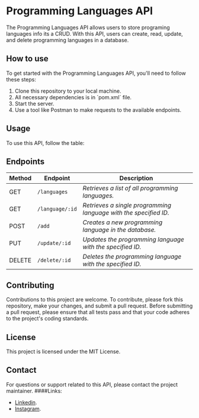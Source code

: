 # Programming Languages API

The Programming Languages API allows users to store programing languages info its a CRUD. With this API, users can create, read, update, and delete programming languages in a database. 


## How to use

To get started with the Programming Languages API, you'll need to follow these steps:

1. Clone this repository to your local machine.
2. All necessary dependencies is in ´pom.xml´ file.
3. Start the server.
4. Use a tool like Postman to make requests to the available endpoints.

## Usage

To use this API, follow the table:
## Endpoints

|Method  | Endpoint       |   Description                                                   |
|-------| --------------- | ----------------------------------------------------------------|
| GET   | `/languages`    | _Retrieves a list of all programming languages._                |
| GET   | `/language/:id` | _Retrieves a single programming language with the specified ID._|
| POST  | `/add`          | _Creates a new programming language in the database._           |
| PUT   | `/update/:id`   | _Updates the programming language with the specified ID._       |
| DELETE| `/delete/:id`   | _Deletes the programming language with the specified ID._       |




## Contributing

Contributions to this project are welcome. To contribute, please fork this repository, make your changes, and submit a pull request. Before submitting a pull request, please ensure that all tests pass and that your code adheres to the project's coding standards.

## License

This project is licensed under the MIT License.

## Contact

For questions or support related to this API, please contact the project maintainer.
####Links:
* [Linkedin](https://www.linkedin.com/in/wanderson--sousa/).
* [Instagram](https://www.linkedin.com/in/wanderson--sousa/).

